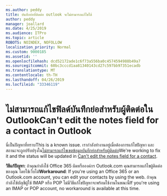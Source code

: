 ```yaml
---
ms.author: peddy
title: บันทึกย่อที่ติดต่อ outlook จะไม่สามารถแก้ไขได้
author: peddy
manager: joallard
ms.date: 4/25/2019
ms.audience: ITPro
ms.topic: article
ROBOTS: NOINDEX, NOFOLLOW
localization_priority: Normal
ms.custom: 9000185
ms.assetid: ''
ms.openlocfilehash: dcd52172ade1c6f73a556ba0c4574594988b49a7
ms.sourcegitcommit: 60bc3cccd1aa81340143cd27c597bb97351ecadb
ms.translationtype: MT
ms.contentlocale: th-TH
ms.lasthandoff: 04/26/2019
ms.locfileid: "33346119"
---
```

# <a name="cant-edit-the-notes-field-for-a-contact-in-outlook"></a><span data-ttu-id="d8ede-102">ไม่สามารถแก้ไขฟิลด์บันทึกย่อสำหรับผู้ติดต่อใน Outlook</span><span class="sxs-lookup"><span data-stu-id="d8ede-102">Can't edit the notes field for a contact in Outlook</span></span>
<span data-ttu-id="d8ede-103">นี่เป็นปัญหาที่ทราบ</span><span class="sxs-lookup"><span data-stu-id="d8ede-103">This is a known issue.</span></span> <span data-ttu-id="d8ede-104">เรากำลังทำงานอยู่เมื่อต้องการแก้ไขปัญหา และสถานะจะถูกปรับปรุงใน[ไม่สามารถแก้ไขเขตข้อมูลบันทึกย่อสำหรับผู้ติดต่อ](https://support.office.com/article/fb8394ce-04ce-48b5-bae4-be46f77f10fe)</span><span class="sxs-lookup"><span data-stu-id="d8ede-104">We're working to fix it and the status will be updated in [Can't edit the notes field for a contact](https://support.office.com/article/fb8394ce-04ce-48b5-bae4-be46f77f10fe).</span></span>

<span data-ttu-id="d8ede-105">**วิธีแก้ปัญหา**: ถ้าคุณกำลังใช้ Office 365 ผิดหรือองค์กร Outlook.com คุณสามารถแก้ไขผู้ติดต่อของคุณ โดยใช้เว็บได้</span><span class="sxs-lookup"><span data-stu-id="d8ede-105">**Workaround**: If you're using an Office 365 or an Outlook.com account, you can edit your contacts by using the web.</span></span> <span data-ttu-id="d8ede-106">ถ้าคุณกำลังใช้บัญชีผู้ใช้ IMAP หรือ POP ไม่มีวิธีแก้ไขปัญหาจะพร้อมใช้งานในขณะนี้</span><span class="sxs-lookup"><span data-stu-id="d8ede-106">If you're using an IMAP or POP account, no workaround is available at this time.</span></span>